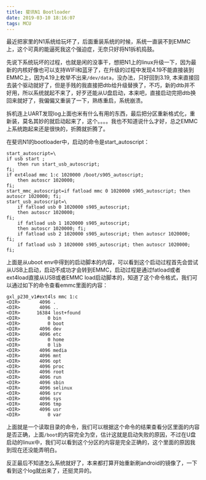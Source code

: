 ```yaml
---
title: 斐讯N1 Bootloader
date: 2019-03-10 18:16:07
tags: MCU
---
```

最近把家里的N1系统给玩坏了，后面重装系统的时候，系统一直装不到EMMC上，这个可真的能逼死我这个强迫症，无奈只好将N1拆机捣鼓。

先说下系统玩坏的过程，也就是闲的没事干，想把N1上的linux升级一下，因为最新的内核好像也可以支持WIFI和蓝牙了，在升级的过程中发现4.19不能直接装到EMMC上，因为4.19上枚举不出来``/dev/data``，没办法，只好回到3.19, 本来直接回去装个驱动就好了，但是手贱的我直接把dtb给升级替换了，不巧，新的dtb并不好用，所以系统就起不来了，好歹还能从U盘启动，本来吧，直接启动完把dtb换回来就好了，我偏偏又重装了一下，熟练重启，系统崩溃。

拆机连上UART发现log上面也米有什么有用的东西，最后把分区重新格式化，重新装，莫名其妙的就启动起来了，这个。。。。我也不知道说什么才好，总之EMMC上系统跑起来还是很快的，折腾就折腾了。

<!--more-->

在斐讯N1的bootloader中，启动的命令是start\_autoscript：

```
start_autoscript=\
if usb start ; 
    then run start_usb_autoscript; 
fi; 
if ext4load mmc 1:c 1020000 /boot/s905_autoscript;
    then autoscr 1020000; 
fi;
start_mmc_autoscript=if fatload mmc 0 1020000 s905_autoscript; then autoscr 1020000; fi;
start_usb_autoscript=\
    if fatload usb 0 1020000 s905_autoscript; 
    then autoscr 1020000; 
fi; 
    if fatload usb 1 1020000 s905_autoscript; 
    then autoscr 1020000; fi; 
    if fatload usb 2 1020000 s905_autoscript; then autoscr 1020000; fi; 
    if fatload usb 3 1020000 s905_autoscript; then autoscr 1020000; fi;
```

上面是从uboot env中得到的启动脚本的内容，可以看到这个启动过程首先会尝试从USB上启动，启动不成功才会转到EMMC，启动过程是通过fatload或者ext4load直接从USB或者EMMC load启动脚本的，知道了这个命令格式，我们可以通过如下的命令查看emmc里面的内容：

```
gxl_p230_v1#ext4ls mmc 1:c
<DIR>       4096 .
<DIR>       4096 ..
<DIR>      16384 lost+found
<DIR>          0 bin
<DIR>          0 boot
<DIR>       4096 dev
<DIR>       4096 etc
<DIR>          0 home
<DIR>          0 lib
<DIR>       4096 media
<DIR>       4096 mnt
<DIR>       4096 opt
<DIR>       4096 proc
<DIR>       4096 root
<DIR>       4096 run
<DIR>       4096 sbin
<DIR>       4096 selinux
<DIR>       4096 srv
<DIR>       4096 sys
<DIR>       4096 tmp
<DIR>       4096 usr
<DIR>          0 var
```
上面就是一个读取目录的命令，我们可以根据这个命令的结果查看分区里面的内容是否正确，上面``/boot``的内容完全为空，估计这就是启动失败的原因，不过在U盘启动的linux中，我们可以看到这个分区的内容是完全正确的，这个里面的原因我到现在还没能弄明白。

反正最后不知道怎么系统就好了，本来都打算开始重新刷android的镜像了，一下看到这个log就出来了，还挺灵异的。

